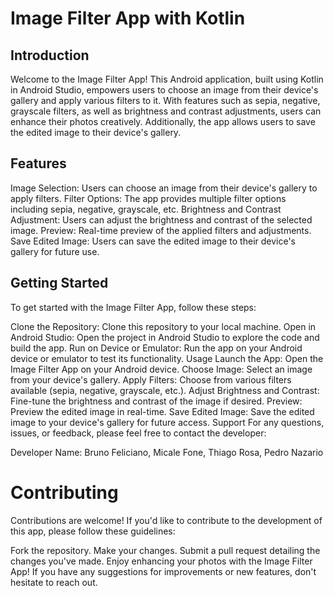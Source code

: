 # Image Filter App with Kotlin

## Introduction
Welcome to the Image Filter App! This Android application, built using Kotlin in Android Studio, empowers users to choose an image from their device's gallery and apply various filters to it. With features such as sepia, negative, grayscale filters, as well as brightness and contrast adjustments, users can enhance their photos creatively. Additionally, the app allows users to save the edited image to their device's gallery.

## Features
Image Selection: Users can choose an image from their device's gallery to apply filters.
Filter Options: The app provides multiple filter options including sepia, negative, grayscale, etc.
Brightness and Contrast Adjustment: Users can adjust the brightness and contrast of the selected image.
Preview: Real-time preview of the applied filters and adjustments.
Save Edited Image: Users can save the edited image to their device's gallery for future use.

## Getting Started
To get started with the Image Filter App, follow these steps:

Clone the Repository: Clone this repository to your local machine.
Open in Android Studio: Open the project in Android Studio to explore the code and build the app.
Run on Device or Emulator: Run the app on your Android device or emulator to test its functionality.
Usage
Launch the App: Open the Image Filter App on your Android device.
Choose Image: Select an image from your device's gallery.
Apply Filters: Choose from various filters available (sepia, negative, grayscale, etc.).
Adjust Brightness and Contrast: Fine-tune the brightness and contrast of the image if desired.
Preview: Preview the edited image in real-time.
Save Edited Image: Save the edited image to your device's gallery for future access.
Support
For any questions, issues, or feedback, please feel free to contact the developer:

Developer Name: Bruno Feliciano, Micale Fone, Thiago Rosa, Pedro Nazario

# Contributing
Contributions are welcome! If you'd like to contribute to the development of this app, please follow these guidelines:

Fork the repository.
Make your changes.
Submit a pull request detailing the changes you've made.
Enjoy enhancing your photos with the Image Filter App! If you have any suggestions for improvements or new features, don't hesitate to reach out.

